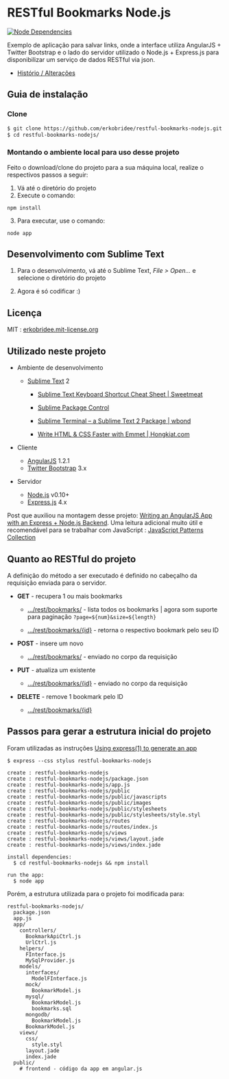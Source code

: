 # RESTful Bookmarks Node.js

[![Node Dependencies](https://david-dm.org/erkobridee/restful-bookmarks-nodejs.png)](https://david-dm.org/erkobridee/restful-bookmarks-nodejs)

Exemplo de aplicação para salvar links, onde a interface utiliza AngularJS + Twitter Bootstrap e o lado do servidor utilizado o Node.js + Express.js para disponibilizar um serviço de dados RESTful via json.

* [Histório / Alterações](https://github.com/erkobridee/restful-bookmarks-nodejs/releases)


## Guia de instalação

### Clone

```bash
$ git clone https://github.com/erkobridee/restful-bookmarks-nodejs.git
$ cd restful-bookmarks-nodejs/
```


### Montando o ambiente local para uso desse projeto

Feito o download/clone do projeto para a sua máquina local, realize o respectivos passos a seguir:

1. Vá até o diretório do projeto
2. Execute o comando:

  `npm install`

3. Para executar, use o comando:

  `node app`


## Desenvolvimento com Sublime Text

1. Para o desenvolvimento, vá até o Sublime Text, *File > Open...* e selecione o diretório do projeto

2. Agora é só codificar :)


## Licença

MIT : [erkobridee.mit-license.org](http://erkobridee.mit-license.org)


## Utilizado neste projeto

* Ambiente de desenvolvimento

  * [Sublime Text](http://www.sublimetext.com/) 2
  
  	* [Sublime Text Keyboard Shortcut Cheat Sheet | Sweetmeat](http://sweetme.at/2013/08/08/sublime-text-keyboard-shortcuts/)
  
  	* [Sublime Package Control](http://wbond.net/sublime_packages/package_control) 
  	
  	* [Sublime Terminal – a Sublime Text 2 Package | wbond](http://wbond.net/sublime_packages/terminal)

	* [Write HTML & CSS Faster with Emmet | Hongkiat.com](http://www.hongkiat.com/blog/html-css-faster-emmet/)
	

* Cliente
  * [AngularJS](http://angularjs.org/) 1.2.1
  * [Twitter Bootstrap](twitter.github.com/bootstrap) 3.x

* Servidor
  * [Node.js](http://nodejs.org/) v0.10+
  * [Express.js](http://expressjs.com/) 4.x

Post que auxiliou na montagem desse projeto: [Writing an AngularJS App with an Express + Node.js Backend](http://briantford.com/blog/angular-express.html). Uma leitura adicional muito útil e recomendável para se trabalhar com JavaScript : [JavaScript Patterns Collection](http://shichuan.github.com/javascript-patterns/)
  

## Quanto ao RESTful do projeto

A definição do método a ser executado é definido no cabeçalho da requisição enviada para o servidor.

* **GET** - recupera 1 ou mais bookmarks

  * [.../rest/bookmarks/]() - lista todos os bookmarks | agora som suporte para paginação `?page=${num}&size=${length}`

  * [.../rest/bookmarks/{id}]() - retorna o respectivo bookmark pelo seu ID

* **POST** - insere um novo

  * [.../rest/bookmarks/]() - enviado no corpo da requisição

* **PUT** - atualiza um existente

  * [.../rest/bookmarks/{id}]() - enviado no corpo da requisição

* **DELETE** - remove 1 bookmark pelo ID

  * [.../rest/bookmarks/{id}]() 


## Passos para gerar a estrutura inicial do projeto

Foram utilizadas as instruções [Using express(1) to generate an app](http://expressjs.com/guide.html#executable)

```
$ express --css stylus restful-bookmarks-nodejs

create : restful-bookmarks-nodejs
create : restful-bookmarks-nodejs/package.json
create : restful-bookmarks-nodejs/app.js
create : restful-bookmarks-nodejs/public
create : restful-bookmarks-nodejs/public/javascripts
create : restful-bookmarks-nodejs/public/images
create : restful-bookmarks-nodejs/public/stylesheets
create : restful-bookmarks-nodejs/public/stylesheets/style.styl
create : restful-bookmarks-nodejs/routes
create : restful-bookmarks-nodejs/routes/index.js
create : restful-bookmarks-nodejs/views
create : restful-bookmarks-nodejs/views/layout.jade
create : restful-bookmarks-nodejs/views/index.jade

install dependencies:
  $ cd restful-bookmarks-nodejs && npm install

run the app:
  $ node app
```

Porém, a estrutura utilizada para o projeto foi modificada para:

```
restful-bookmarks-nodejs/
  package.json
  app.js
  app/
    controllers/
      BookmarkApiCtrl.js
      UrlCtrl.js  
    helpers/
      FInterface.js
      MySqlProvider.js
    models/
      interfaces/
        ModelFInterface.js
      mock/
        BookmarkModel.js
      mysql/
        BookmarkModel.js
        bookmarks.sql
      mongodb/
        BookmarkModel.js
      BookmarkModel.js
    views/
      css/
        style.styl
      layout.jade
      index.jade
  public/
	# frontend - código da app em angular.js 
```
